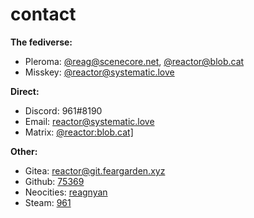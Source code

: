 # contact

**The fediverse:**

<ul class="fa-ul">
  <li><i class="fa-li fa fa-pleroma fa-lg"></i> Pleroma: <a href="https://scenecore.net/reag">@reag@scenecore.net</a>, <a href="https://blob.cat/reactor">@reactor@blob.cat</a></li>
  <li><i class="fa-li fa fa-activitypub fa-lg"></i> Misskey: <a href="https://systematic.love/@reactor">@reactor@systematic.love</a>
</ul>

**Direct:**

<ul class="fa-ul">
  <li><i class="fa-li fa fa-discord fa-lg"></i> Discord: 961#8190</li>
  <li><i class="fa-li fa fa-envelope fa-lg"></i> Email: <a href="mailto:reactor@systematic.love">reactor@systematic.love</a></li>
  <li><i class="fa-li fa fa-matrix-org fa-lg"></i> Matrix: <a href="https://matrix.to/#/@reactor:blob.cat">@reactor:blob.cat]</a></li>
</ul>

**Other:**

<ul class="fa-ul">
  <li><i class="fa-li fa fa-gitea fa-lg"></i> Gitea: <a href="https://git.feargarden.xyz/reactor">reactor@git.feargarden.xyz</a></li>
  <li><i class="fa-li fa fa-github fa-lg"></i> Github: <a href="https://github.com/75369">75369</a></li>
  <li><i class="fa-li fa fa-globe-w fa-lg"></i> Neocities: <a href="https://neocities.org/site/reagnyan">reagnyan</a></li>
  <li><i class="fa-li fa fa-steam fa-lg"></i> Steam: <a href="https://steamcommunity.com/id/arisugawadice">961</a></li>
</ul>